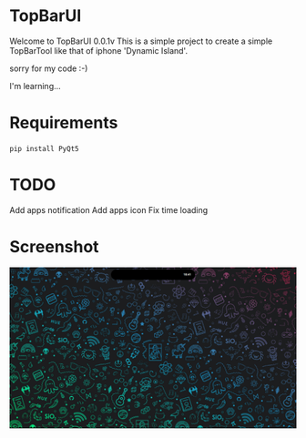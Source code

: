 # TopBarUI
Welcome to TopBarUI 0.0.1v
This is a simple project to create a simple TopBarTool
like that of iphone 'Dynamic Island'.

sorry for my code :-)

I'm learning...

# Requirements

`pip install PyQt5 `

# TODO
Add apps notification
Add apps icon
Fix time loading

# Screenshot
!['Error'](/screenshot/TopBarUI.jpg)
